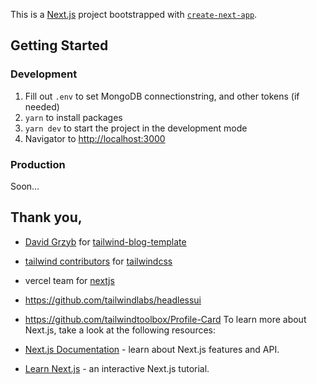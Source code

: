 This is a [Next.js](https://nextjs.org/) project bootstrapped with [`create-next-app`](https://github.com/vercel/next.js/tree/canary/packages/create-next-app).

## Getting Started

### Development
1. Fill out `.env` to set MongoDB connectionstring, and other tokens (if needed)
1. `yarn` to install packages
1. `yarn dev` to start the project in the development mode
1. Navigator to [http://localhost:3000](http://localhost:3000)

### Production
Soon...


## Thank you,
- [David Grzyb](https://github.com/davidgrzyb) for [tailwind-blog-template](https://github.com/davidgrzyb/tailwind-blog-template)
- [tailwind contributors](https://github.com/tailwindlabs/tailwindcss/graphs/contributors) for [tailwindcss](https://github.com/tailwindlabs/tailwindcss)
- vercel team for [nextjs](https://github.com/vercel/next.js)
- https://github.com/tailwindlabs/headlessui
- https://github.com/tailwindtoolbox/Profile-Card
To learn more about Next.js, take a look at the following resources:

- [Next.js Documentation](https://nextjs.org/docs) - learn about Next.js features and API.
- [Learn Next.js](https://nextjs.org/learn) - an interactive Next.js tutorial.



